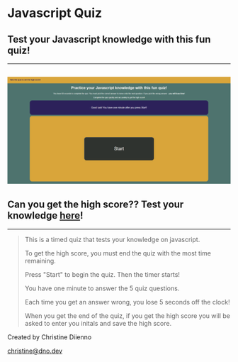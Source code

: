 # Javascript Quiz



## Test your Javascript knowledge with this fun quiz!

---

## ![screenshot of Christine's javascript quiz](assets/screenshot.png)

## Can you get the high score?? Test your knowledge <a href='https://mrsdno.github.io/javascript-quiz/'>here</a>!

---

>This is a timed quiz that tests your knowledge on javascript.
>
>To get the high score, you must end the quiz with the most time remaining.
>
>Press "Start" to begin the quiz. Then the timer starts!
>
>You have one minute to answer the 5 quiz questions.
>
>Each time you get an answer wrong, you lose 5 seconds off the clock!
>
>When you get the end of the quiz, if you get the high score you will be asked to enter you initals and save the high score.

Created by Christine Diienno

<a href="mailto:christine@dno.dev">christine@dno.dev</a>
